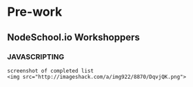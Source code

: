 # Pre-work
## NodeSchool.io Workshoppers
### JAVASCRIPTING
    screenshot of completed list
    <img src="http://imageshack.com/a/img922/8870/DqvjQK.png">
